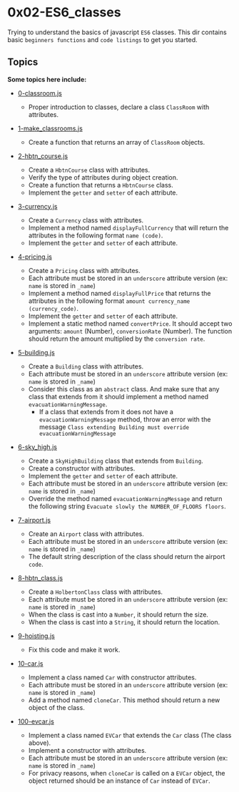 # 0x02-ES6_classes

Trying to understand the basics of javascript `ES6` classes. This dir contains basic `beginners functions` and `code listings` to get you started.

## Topics

**Some topics here include:**

- [0-classroom.js](0-classroom.js)

  - Proper introduction to classes, declare a class `ClassRoom` with attributes.

- [1-make_classrooms.js](1-make_classrooms.js)

  - Create a function that returns an array of `ClassRoom` objects.

- [2-hbtn_course.js](2-hbtn_course.js)

  - Create a `HbtnCourse` class with attributes.
  - Verify the type of attributes during object creation.
  - Create a function that returns a `HbtnCourse` class.
  - Implement the `getter` and `setter` of each attribute.

- [3-currency.js](3-currency.js)

  - Create a `Currency` class with attributes.
  - Implement a method named `displayFullCurrency` that will return the attributes in the following format `name (code)`.
  - Implement the `getter` and `setter` of each attribute.

- [4-pricing.js](4-pricing.js)

  - Create a `Pricing` class with attributes.
  - Each attribute must be stored in an `underscore` attribute version (ex: `name` is stored in `_name`)
  - Implement a method named `displayFullPrice` that returns the attributes in the following format `amount currency_name (currency_code)`.
  - Implement the `getter` and `setter` of each attribute.
  - Implement a static method named `convertPrice`. It should accept two arguments: `amount` (Number), `conversionRate` (Number). The function should return the amount multiplied by the `conversion rate`.

- [5-building.js](5-building.js)

  - Create a `Building` class with attributes.
  - Each attribute must be stored in an `underscore` attribute version (ex: `name` is stored in `_name`)
  - Consider this class as an `abstract` class. And make sure that any class that extends from it should implement a method named `evacuationWarningMessage`.
    - If a class that extends from it does not have a `evacuationWarningMessage` method, throw an error with the message `Class extending Building must override evacuationWarningMessage`

- [6-sky_high.js](6-sky_high.js)

  - Create a `SkyHighBuilding` class that extends from `Building`.
  - Create a constructor with attributes.
  - Implement the `getter` and `setter` of each attribute.
  - Each attribute must be stored in an `underscore` attribute version (ex: `name` is stored in `_name`)
  - Override the method named `evacuationWarningMessage` and return the following string `Evacuate slowly the NUMBER_OF_FLOORS floors`.

- [7-airport.js](7-airport.js)

  - Create an `Airport` class with attributes.
  - Each attribute must be stored in an `underscore` attribute version (ex: `name` is stored in `_name`)
  - The default string description of the class should return the airport `code`.

- [8-hbtn_class.js](8-hbtn_class.js)

  - Create a `HolbertonClass` class with attributes.
  - Each attribute must be stored in an `underscore` attribute version (ex: `name` is stored in `_name`)
  - When the class is cast into a `Number`, it should return the size.
  - When the class is cast into a `String`, it should return the location.

- [9-hoisting.js](9-hoisting.js)

  - Fix this code and make it work.

- [10-car.js](10-car.js)

  - Implement a class named `Car` with constructor attributes.
  - Each attribute must be stored in an `underscore` attribute version (ex: `name` is stored in `_name`)
  - Add a method named `cloneCar`. This method should return a new object of the class.

- [100-evcar.js](100-evcar.js)

  - Implement a class named `EVCar` that extends the `Car` class (The class above).
  - Implement a constructor with attributes.
  - Each attribute must be stored in an `underscore` attribute version (ex: `name` is stored in `_name`)
  - For privacy reasons, when `cloneCar` is called on a `EVCar` object, the object returned should be an instance of `Car` instead of `EVCar`.
